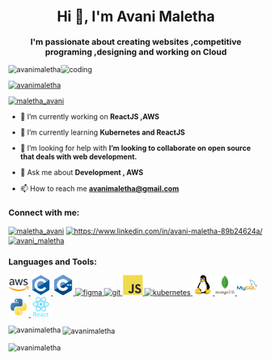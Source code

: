 <h1 align="center">Hi 👋, I'm Avani Maletha</h1>
<h3 align="center">I'm passionate about creating websites ,competitive programing ,designing and working on Cloud</h3>
<img align="right" alt="coding" width="400" src="https://media.tenor.com/IF2JdxzmyN4AAAAi/coding-girl.gif">

<p align="left"> <img src="https://komarev.com/ghpvc/?username=avanimaletha&label=Profile%20views&color=0e75b6&style=flat" alt="avanimaletha" /> </p>

<p align="left"> <a href="https://github.com/ryo-ma/github-profile-trophy"><img src="https://github-profile-trophy.vercel.app/?username=avanimaletha" alt="avanimaletha" /></a> </p>

<p align="left"> <a href="https://twitter.com/maletha_avani" target="blank"><img src="https://img.shields.io/twitter/follow/maletha_avani?logo=twitter&style=for-the-badge" alt="maletha_avani" /></a> </p>

- 🔭 I’m currently working on **ReactJS ,AWS**

- 🌱 I’m currently learning **Kubernetes and ReactJS**

- 🤝 I’m looking for help with **I’m looking to collaborate on open source that deals with web development.**

- 💬 Ask me about **Development , AWS**

- 📫 How to reach me **avanimaletha@gmail.com**

<h3 align="left">Connect with me:</h3>
<p align="left">
<a href="https://twitter.com/maletha_avani" target="blank"><img align="center" src="https://raw.githubusercontent.com/rahuldkjain/github-profile-readme-generator/master/src/images/icons/Social/twitter.svg" alt="maletha_avani" height="30" width="40" /></a>
<a href="https://linkedin.com/in/https://www.linkedin.com/in/avani-maletha-89b24624a/" target="blank"><img align="center" src="https://raw.githubusercontent.com/rahuldkjain/github-profile-readme-generator/master/src/images/icons/Social/linked-in-alt.svg" alt="https://www.linkedin.com/in/avani-maletha-89b24624a/" height="30" width="40" /></a>
<a href="https://instagram.com/avani_maletha" target="blank"><img align="center" src="https://raw.githubusercontent.com/rahuldkjain/github-profile-readme-generator/master/src/images/icons/Social/instagram.svg" alt="avani_maletha" height="30" width="40" /></a>

</p>

<h3 align="left">Languages and Tools:</h3>
<p align="left"> <a href="https://aws.amazon.com" target="_blank" rel="noreferrer"> <img src="https://raw.githubusercontent.com/devicons/devicon/master/icons/amazonwebservices/amazonwebservices-original-wordmark.svg" alt="aws" width="40" height="40"/> </a> <a href="https://www.cprogramming.com/" target="_blank" rel="noreferrer"> <img src="https://raw.githubusercontent.com/devicons/devicon/master/icons/c/c-original.svg" alt="c" width="40" height="40"/> </a> <a href="https://www.w3schools.com/cpp/" target="_blank" rel="noreferrer"> <img src="https://raw.githubusercontent.com/devicons/devicon/master/icons/cplusplus/cplusplus-original.svg" alt="cplusplus" width="40" height="40"/> </a> <a href="https://www.figma.com/" target="_blank" rel="noreferrer"> <img src="https://www.vectorlogo.zone/logos/figma/figma-icon.svg" alt="figma" width="40" height="40"/> </a> <a href="https://git-scm.com/" target="_blank" rel="noreferrer"> <img src="https://www.vectorlogo.zone/logos/git-scm/git-scm-icon.svg" alt="git" width="40" height="40"/> </a> <a href="https://developer.mozilla.org/en-US/docs/Web/JavaScript" target="_blank" rel="noreferrer"> <img src="https://raw.githubusercontent.com/devicons/devicon/master/icons/javascript/javascript-original.svg" alt="javascript" width="40" height="40"/> </a> <a href="https://kubernetes.io" target="_blank" rel="noreferrer"> <img src="https://www.vectorlogo.zone/logos/kubernetes/kubernetes-icon.svg" alt="kubernetes" width="40" height="40"/> </a> <a href="https://www.linux.org/" target="_blank" rel="noreferrer"> <img src="https://raw.githubusercontent.com/devicons/devicon/master/icons/linux/linux-original.svg" alt="linux" width="40" height="40"/> </a> <a href="https://www.mongodb.com/" target="_blank" rel="noreferrer"> <img src="https://raw.githubusercontent.com/devicons/devicon/master/icons/mongodb/mongodb-original-wordmark.svg" alt="mongodb" width="40" height="40"/> </a> <a href="https://www.mysql.com/" target="_blank" rel="noreferrer"> <img src="https://raw.githubusercontent.com/devicons/devicon/master/icons/mysql/mysql-original-wordmark.svg" alt="mysql" width="40" height="40"/> </a> <a href="https://www.python.org" target="_blank" rel="noreferrer"> <img src="https://raw.githubusercontent.com/devicons/devicon/master/icons/python/python-original.svg" alt="python" width="40" height="40"/> </a> <a href="https://reactjs.org/" target="_blank" rel="noreferrer"> <img src="https://raw.githubusercontent.com/devicons/devicon/master/icons/react/react-original-wordmark.svg" alt="react" width="40" height="40"/> </a> </p>

<p><img align="left" src="https://github-readme-stats.vercel.app/api/top-langs?username=avanimaletha&show_icons=true&locale=en&layout=compact" alt="avanimaletha" /></p>

<p>&nbsp;<img align="center" src="https://github-readme-stats.vercel.app/api?username=avanimaletha&show_icons=true&locale=en" alt="avanimaletha" /></p>

<p><img align="center" src="https://github-readme-streak-stats.herokuapp.com/?user=avanimaletha&" alt="avanimaletha" /></p>


